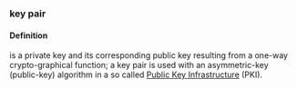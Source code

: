 ### key pair

<h4>Definition</h4><p>is a private key and its corresponding public key resulting from a one-way crypto-graphical function; a key pair is used with an asymmetric-key (public-key) algorithm in a so called <a href="public-key-infrastructure">Public Key Infrastructure</a> (PKI).</p>